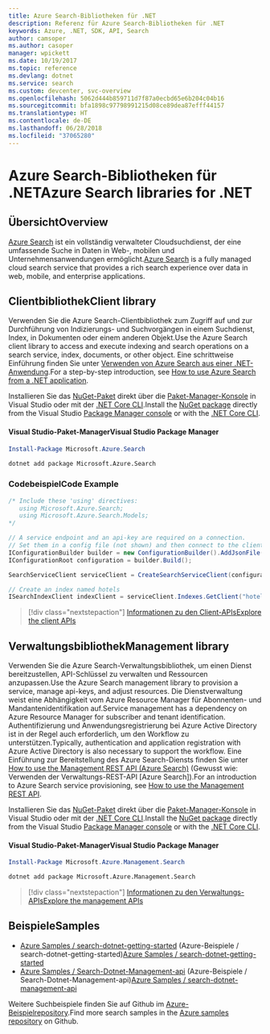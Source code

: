 ```yaml
---
title: Azure Search-Bibliotheken für .NET
description: Referenz für Azure Search-Bibliotheken für .NET
keywords: Azure, .NET, SDK, API, Search
author: camsoper
ms.author: casoper
manager: wpickett
ms.date: 10/19/2017
ms.topic: reference
ms.devlang: dotnet
ms.service: search
ms.custom: devcenter, svc-overview
ms.openlocfilehash: 5062d444b859711d7f87a0ecbd65e6b204c04b16
ms.sourcegitcommit: bfa1898c97798991215d08ce89dea87efff44157
ms.translationtype: HT
ms.contentlocale: de-DE
ms.lasthandoff: 06/28/2018
ms.locfileid: "37065280"
---
```

# <a name="azure-search-libraries-for-net"></a><span data-ttu-id="0b6d8-104">Azure Search-Bibliotheken für .NET</span><span class="sxs-lookup"><span data-stu-id="0b6d8-104">Azure Search libraries for .NET</span></span>

## <a name="overview"></a><span data-ttu-id="0b6d8-105">Übersicht</span><span class="sxs-lookup"><span data-stu-id="0b6d8-105">Overview</span></span>

<span data-ttu-id="0b6d8-106">[Azure Search](https://docs.microsoft.com/azure/search/search-what-is-azure-search) ist ein vollständig verwalteter Cloudsuchdienst, der eine umfassende Suche in Daten in Web-, mobilen und Unternehmensanwendungen ermöglicht.</span><span class="sxs-lookup"><span data-stu-id="0b6d8-106">[Azure Search](https://docs.microsoft.com/azure/search/search-what-is-azure-search) is a fully managed cloud search service that provides a rich search experience over data in web, mobile, and enterprise applications.</span></span>

## <a name="client-library"></a><span data-ttu-id="0b6d8-107">Clientbibliothek</span><span class="sxs-lookup"><span data-stu-id="0b6d8-107">Client library</span></span>

<span data-ttu-id="0b6d8-108">Verwenden Sie die Azure Search-Clientbibliothek zum Zugriff auf und zur Durchführung von Indizierungs- und Suchvorgängen in einem Suchdienst, Index, in Dokumenten oder einem anderen Objekt.</span><span class="sxs-lookup"><span data-stu-id="0b6d8-108">Use the Azure Search client library to access and execute indexing and search operations on a search service, index, documents, or other object.</span></span> <span data-ttu-id="0b6d8-109">Eine schrittweise Einführung finden Sie unter [Verwenden von Azure Search aus einer .NET-Anwendung](https://docs.microsoft.com/azure/search/search-howto-dotnet-sdk).</span><span class="sxs-lookup"><span data-stu-id="0b6d8-109">For a step-by-step introduction, see [How to use Azure Search from a .NET application](https://docs.microsoft.com/azure/search/search-howto-dotnet-sdk).</span></span>

<span data-ttu-id="0b6d8-110">Installieren Sie das [NuGet-Paket](https://www.nuget.org/packages/Microsoft.Azure.Search) direkt über die [Paket-Manager-Konsole][PackageManager] in Visual Studio oder mit der [.NET Core CLI][DotNetCLI].</span><span class="sxs-lookup"><span data-stu-id="0b6d8-110">Install the [NuGet package](https://www.nuget.org/packages/Microsoft.Azure.Search) directly from the Visual Studio [Package Manager console][PackageManager] or with the [.NET Core CLI][DotNetCLI].</span></span>

#### <a name="visual-studio-package-manager"></a><span data-ttu-id="0b6d8-111">Visual Studio-Paket-Manager</span><span class="sxs-lookup"><span data-stu-id="0b6d8-111">Visual Studio Package Manager</span></span>

```powershell
Install-Package Microsoft.Azure.Search
```

```bash
dotnet add package Microsoft.Azure.Search
```

### <a name="code-example"></a><span data-ttu-id="0b6d8-112">Codebeispiel</span><span class="sxs-lookup"><span data-stu-id="0b6d8-112">Code Example</span></span>

```csharp
/* Include these 'using' directives:
   using Microsoft.Azure.Search;
   using Microsoft.Azure.Search.Models;
*/

// A service endpoint and an api-key are required on a connection.
// Set them in a config file (not shown) and then connect to the client.
IConfigurationBuilder builder = new ConfigurationBuilder().AddJsonFile("appsettings.json");
IConfigurationRoot configuration = builder.Build();

SearchServiceClient serviceClient = CreateSearchServiceClient(configuration);

// Create an index named hotels
ISearchIndexClient indexClient = serviceClient.Indexes.GetClient("hotels");

```

> [!div class="nextstepaction"]
> [<span data-ttu-id="0b6d8-113">Informationen zu den Client-APIs</span><span class="sxs-lookup"><span data-stu-id="0b6d8-113">Explore the client APIs</span></span>](/dotnet/api/overview/azure/search/client)


## <a name="management-library"></a><span data-ttu-id="0b6d8-114">Verwaltungsbibliothek</span><span class="sxs-lookup"><span data-stu-id="0b6d8-114">Management library</span></span>

<span data-ttu-id="0b6d8-115">Verwenden Sie die Azure Search-Verwaltungsbibliothek, um einen Dienst bereitzustellen, API-Schlüssel zu verwalten und Ressourcen anzupassen.</span><span class="sxs-lookup"><span data-stu-id="0b6d8-115">Use the Azure Search management library to provision a service, manage api-keys, and adjust resources.</span></span> <span data-ttu-id="0b6d8-116">Die Dienstverwaltung weist eine Abhängigkeit vom Azure Resource Manager für Abonnenten- und Mandantenidentifikation auf.</span><span class="sxs-lookup"><span data-stu-id="0b6d8-116">Service management has a dependency on Azure Resource Manager for subscriber and tenant identification.</span></span> <span data-ttu-id="0b6d8-117">Authentifizierung und Anwendungsregistrierung bei Azure Active Directory ist in der Regel auch erforderlich, um den Workflow zu unterstützen.</span><span class="sxs-lookup"><span data-stu-id="0b6d8-117">Typically, authentication and application registration with Azure Active Directory is also necessary to support the workflow.</span></span> <span data-ttu-id="0b6d8-118">Eine Einführung zur Bereitstellung des Azure Search-Diensts finden Sie unter [How to use the Management REST API (Azure Search)](https://docs.microsoft.com/rest/api/searchmanagement/search-howto-management-rest-api) (Gewusst wie: Verwenden der Verwaltungs-REST-API [Azure Search]).</span><span class="sxs-lookup"><span data-stu-id="0b6d8-118">For an introduction to Azure Search service provisioning, see [How to use the Management REST API](https://docs.microsoft.com/rest/api/searchmanagement/search-howto-management-rest-api).</span></span>

<span data-ttu-id="0b6d8-119">Installieren Sie das [NuGet-Paket](https://www.nuget.org/packages/Microsoft.Azure.Management.Search) direkt über die [Paket-Manager-Konsole][PackageManager] in Visual Studio oder mit der [.NET Core CLI][DotNetCLI].</span><span class="sxs-lookup"><span data-stu-id="0b6d8-119">Install the [NuGet package](https://www.nuget.org/packages/Microsoft.Azure.Management.Search) directly from the Visual Studio [Package Manager console][PackageManager] or with the [.NET Core CLI][DotNetCLI].</span></span>

#### <a name="visual-studio-package-manager"></a><span data-ttu-id="0b6d8-120">Visual Studio-Paket-Manager</span><span class="sxs-lookup"><span data-stu-id="0b6d8-120">Visual Studio Package Manager</span></span>

```powershell
Install-Package Microsoft.Azure.Management.Search
```

```bash
dotnet add package Microsoft.Azure.Management.Search
```

> [!div class="nextstepaction"]
> [<span data-ttu-id="0b6d8-121">Informationen zu den Verwaltungs-APIs</span><span class="sxs-lookup"><span data-stu-id="0b6d8-121">Explore the management APIs</span></span>](/dotnet/api/overview/azure/search/management)

## <a name="samples"></a><span data-ttu-id="0b6d8-122">Beispiele</span><span class="sxs-lookup"><span data-stu-id="0b6d8-122">Samples</span></span>

 + <span data-ttu-id="0b6d8-123">[Azure Samples / search-dotnet-getting-started](https://github.com/Azure-Samples/search-dotnet-getting-started) (Azure-Beispiele / search-dotnet-getting-started)</span><span class="sxs-lookup"><span data-stu-id="0b6d8-123">[Azure Samples / search-dotnet-getting-started](https://github.com/Azure-Samples/search-dotnet-getting-started)</span></span>
 + <span data-ttu-id="0b6d8-124">[Azure Samples / Search-Dotnet-Management-api](https://github.com/Azure-Samples/search-dotnet-management-api) (Azure-Beispiele / Search-Dotnet-Management-api)</span><span class="sxs-lookup"><span data-stu-id="0b6d8-124">[Azure Samples / search-dotnet-management-api](https://github.com/Azure-Samples/search-dotnet-management-api)</span></span>

<span data-ttu-id="0b6d8-125">Weitere Suchbeispiele finden Sie auf Github im [Azure-Beispielrepository](https://github.com/Azure-Samples/).</span><span class="sxs-lookup"><span data-stu-id="0b6d8-125">Find more search samples in the [Azure samples repository](https://github.com/Azure-Samples/) on Github.</span></span>

[PackageManager]: https://docs.microsoft.com/nuget/tools/package-manager-console
[DotNetCLI]: https://docs.microsoft.com/dotnet/core/tools/dotnet-add-package
